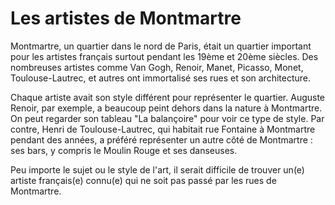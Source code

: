 # Les artistes de Montmartre

Montmartre, un quartier dans le nord de Paris, était un quartier important pour les artistes français surtout pendant les 19ème et 20ème siècles. Des nombreuses artistes comme Van Gogh, Renoir, Manet, Picasso, Monet, Toulouse-Lautrec, et autres ont immortalisé ses rues et son architecture.

Chaque artiste avait son style différent pour représenter le quartier. Auguste Renoir, par exemple, a beaucoup peint dehors dans la nature à Montmartre. On peut regarder son tableau "La balançoire" pour voir ce type de style. Par contre, Henri de Toulouse-Lautrec, qui habitait rue Fontaine à Montmartre pendant des années, a préféré représenter un autre côté de Montmartre : ses bars, y compris le Moulin Rouge et ses danseuses.

Peu importe le sujet ou le style de l'art, il serait difficile de trouver un(e) artiste français(e) connu(e) qui ne soit pas passé par les rues de Montmartre.
